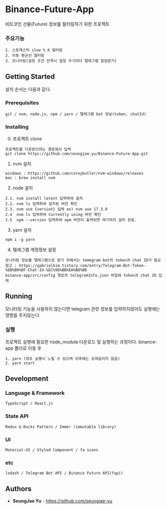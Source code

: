 # Binance-Future-App

비트코인 선물(Future) 정보를 필터링하기 위한 프로젝트

### 주요기능

```
1. 스토캐스틱 slow % K 필터링
2. 이동 평균선 필터링
3. 모니터링(설정 조건 만족시 일정 주기마다 텔레그램 알림받기)
```


## Getting Started

설치 순서는 다음과 같다.


### Prerequisites

```
git / nvm, node.js, npm / yarn / 텔레그램 bot 정보(token, chatId)
```

### Installing


0. 프로젝트 clone


```
프로젝트를 다운받으려는 경로에서 입력
git clone https://github.com/seungjae-yu/Binance-Future-App.git
```


1. nvm 설치

```
windows : https://github.com/coreybutler/nvm-windows/releases
mac : brew install nvm
```
2. node 설치
```
2.1. nvm install latest 입력하여 설치
2.2. nvm ls 입력하여 설치된 버전 확인
2.3. nvm use {version} 입력 ex) nvm use 17.3.0
2.4  nvm ls 입력하여 Currently using 버전 확인
2.5  npm --version 입력하여 npm 버전이 출력되면 여기까지 설치 완료.
```

3. yarn 설치

```
npm i -g yarn
```

4. 텔레그램 계정정보 설정

```
모니터링 정보를 텔레그램으로 받기 위해서는 temegram bot의 token과 chat ID가 필요
참고 : https://gabrielkim.tistory.com/entry/Telegram-Bot-Token-%EB%B0%8F-Chat-Id-%EC%96%BB%EA%B8%B0
binance-app/src/config 경로의 telegramInfo.json 파일에 token과 chat ID 입력
```

## Running

모니터링 기능을 사용하지 않는다면 telegram 관련 정보를 입력하지않아도 실행에는 영향을 주지않는다.

### 실행

프로젝트 실행에 필요한 node_module 다운로드 및 실행하는 과정이다.
binance-app 폴더로 이동 후

```
1. yarn (최초 실행시 느릴 수 있으며 이후에는 오래걸리지 않음)
2. yarn start
```



## Development

### Language & Framework


```
TypeScript / React.js
```


### State API


```
Redux & Ducks Pattern / Immer (immutable library)
```

### UI


```
Material-UI / Styled Component / fa icons 
```

### etc


```
lodash / Telegram Bot API / Binance Future API(fapi)
```


## Authors

* **SeungJae Yu** - https://github.com/seungjae-yu

